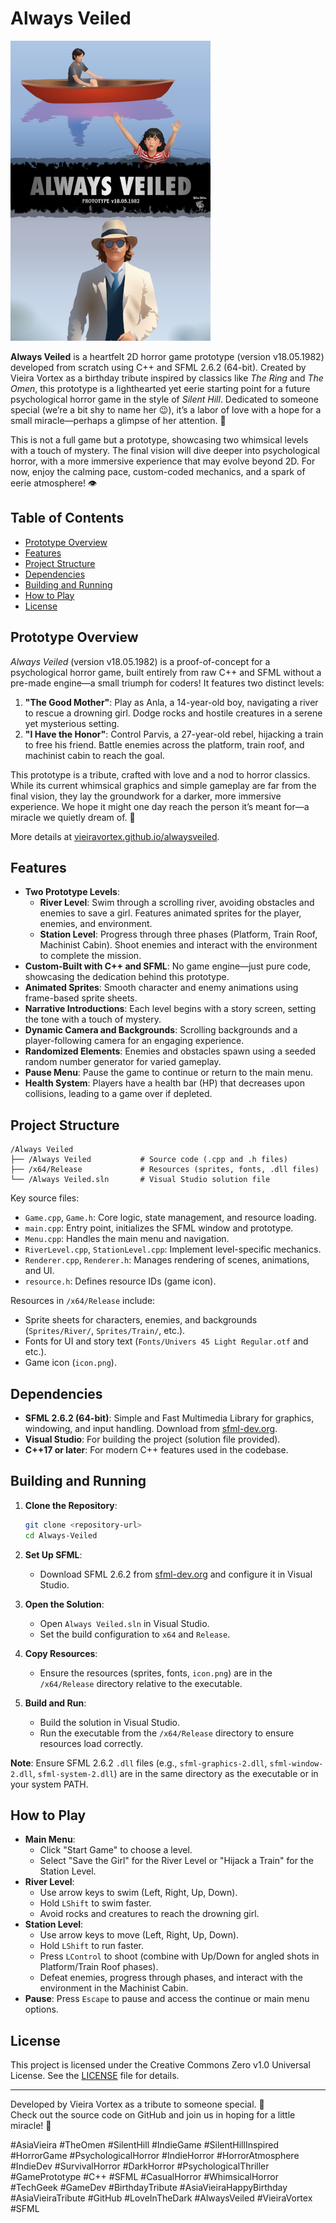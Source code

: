 # Always Veiled

![Cover](cover.jpg)

**Always Veiled** is a heartfelt 2D horror game prototype (version v18.05.1982) developed from scratch using C++ and SFML 2.6.2 (64-bit). Created by Vieira Vortex as a birthday tribute inspired by classics like *The Ring* and *The Omen*, this prototype is a lighthearted yet eerie starting point for a future psychological horror game in the style of *Silent Hill*. Dedicated to someone special (we’re a bit shy to name her 😉), it’s a labor of love with a hope for a small miracle—perhaps a glimpse of her attention. 🌟

This is not a full game but a prototype, showcasing two whimsical levels with a touch of mystery. The final vision will dive deeper into psychological horror, with a more immersive experience that may evolve beyond 2D. For now, enjoy the calming pace, custom-coded mechanics, and a spark of eerie atmosphere! 👁️

## Table of Contents
- [Prototype Overview](#prototype-overview)
- [Features](#features)
- [Project Structure](#project-structure)
- [Dependencies](#dependencies)
- [Building and Running](#building-and-running)
- [How to Play](#how-to-play)
- [License](#license)

## Prototype Overview
*Always Veiled* (version v18.05.1982) is a proof-of-concept for a psychological horror game, built entirely from raw C++ and SFML without a pre-made engine—a small triumph for coders! It features two distinct levels:
1. **"The Good Mother"**: Play as Anla, a 14-year-old boy, navigating a river to rescue a drowning girl. Dodge rocks and hostile creatures in a serene yet mysterious setting.
2. **"I Have the Honor"**: Control Parvis, a 27-year-old rebel, hijacking a train to free his friend. Battle enemies across the platform, train roof, and machinist cabin to reach the goal.

This prototype is a tribute, crafted with love and a nod to horror classics. While its current whimsical graphics and simple gameplay are far from the final vision, they lay the groundwork for a darker, more immersive experience. We hope it might one day reach the person it’s meant for—a miracle we quietly dream of. 💖

More details at [vieiravortex.github.io/alwaysveiled](https://vieiravortex.github.io/alwaysveiled/).

## Features
- **Two Prototype Levels**:
  - **River Level**: Swim through a scrolling river, avoiding obstacles and enemies to save a girl. Features animated sprites for the player, enemies, and environment.
  - **Station Level**: Progress through three phases (Platform, Train Roof, Machinist Cabin). Shoot enemies and interact with the environment to complete the mission.
- **Custom-Built with C++ and SFML**: No game engine—just pure code, showcasing the dedication behind this prototype.
- **Animated Sprites**: Smooth character and enemy animations using frame-based sprite sheets.
- **Narrative Introductions**: Each level begins with a story screen, setting the tone with a touch of mystery.
- **Dynamic Camera and Backgrounds**: Scrolling backgrounds and a player-following camera for an engaging experience.
- **Randomized Elements**: Enemies and obstacles spawn using a seeded random number generator for varied gameplay.
- **Pause Menu**: Pause the game to continue or return to the main menu.
- **Health System**: Players have a health bar (HP) that decreases upon collisions, leading to a game over if depleted.

## Project Structure
```
/Always Veiled
├── /Always Veiled           # Source code (.cpp and .h files)
├── /x64/Release             # Resources (sprites, fonts, .dll files)
└── /Always Veiled.sln       # Visual Studio solution file
```

Key source files:
- `Game.cpp`, `Game.h`: Core logic, state management, and resource loading.
- `main.cpp`: Entry point, initializes the SFML window and prototype.
- `Menu.cpp`: Handles the main menu and navigation.
- `RiverLevel.cpp`, `StationLevel.cpp`: Implement level-specific mechanics.
- `Renderer.cpp`, `Renderer.h`: Manages rendering of scenes, animations, and UI.
- `resource.h`: Defines resource IDs (game icon).

Resources in `/x64/Release` include:
- Sprite sheets for characters, enemies, and backgrounds (`Sprites/River/`, `Sprites/Train/`, etc.).
- Fonts for UI and story text (`Fonts/Univers 45 Light Regular.otf` and etc.).
- Game icon (`icon.png`).

## Dependencies
- **SFML 2.6.2 (64-bit)**: Simple and Fast Multimedia Library for graphics, windowing, and input handling. Download from [sfml-dev.org](https://www.sfml-dev.org/download/sfml/2.6.2/).
- **Visual Studio**: For building the project (solution file provided).
- **C++17 or later**: For modern C++ features used in the codebase.

## Building and Running
1. **Clone the Repository**:
   ```bash
   git clone <repository-url>
   cd Always-Veiled
   ```

2. **Set Up SFML**:
   - Download SFML 2.6.2 from [sfml-dev.org](https://www.sfml-dev.org/download/sfml/2.6.2/) and configure it in Visual Studio.

3. **Open the Solution**:
   - Open `Always Veiled.sln` in Visual Studio.
   - Set the build configuration to `x64` and `Release`.

4. **Copy Resources**:
   - Ensure the resources (sprites, fonts, `icon.png`) are in the `/x64/Release` directory relative to the executable.

5. **Build and Run**:
   - Build the solution in Visual Studio.
   - Run the executable from the `/x64/Release` directory to ensure resources load correctly.

**Note**: Ensure SFML 2.6.2 `.dll` files (e.g., `sfml-graphics-2.dll`, `sfml-window-2.dll`, `sfml-system-2.dll`) are in the same directory as the executable or in your system PATH.

## How to Play
- **Main Menu**:
  - Click "Start Game" to choose a level.
  - Select "Save the Girl" for the River Level or "Hijack a Train" for the Station Level.
- **River Level**:
  - Use arrow keys to swim (Left, Right, Up, Down).
  - Hold `LShift` to swim faster.
  - Avoid rocks and creatures to reach the drowning girl.
- **Station Level**:
  - Use arrow keys to move (Left, Right, Up, Down).
  - Hold `LShift` to run faster.
  - Press `LControl` to shoot (combine with Up/Down for angled shots in Platform/Train Roof phases).
  - Defeat enemies, progress through phases, and interact with the environment in the Machinist Cabin.
- **Pause**: Press `Escape` to pause and access the continue or main menu options.

## License
This project is licensed under the Creative Commons Zero v1.0 Universal License. See the [LICENSE](LICENSE) file for details.

---
Developed by Vieira Vortex as a tribute to someone special. 💫  
Check out the source code on GitHub and join us in hoping for a little miracle! 👀  

#AsiaVieira #TheOmen #SilentHill #IndieGame #SilentHillInspired #HorrorGame #PsychologicalHorror #IndieHorror #HorrorAtmosphere #IndieDev #SurvivalHorror #DarkHorror #PsychologicalThriller #GamePrototype #C++ #SFML #CasualHorror #WhimsicalHorror #TechGeek #GameDev #BirthdayTribute #AsiaVieiraHappyBirthday #AsiaVieiraTribute #GitHub #LoveInTheDark #AlwaysVeiled #VieiraVortex #SFML
